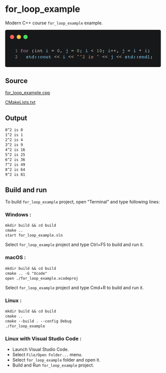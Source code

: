 # for_loop_example

Modern C++ course `for_loop_example` example.

![for_loop_example](../../../../docs/pictures/language_basics/for_loop_example.png)

## Source

[for_loop_example.cpp](for_loop_example.cpp)

[CMakeLists.txt](CMakeLists.txt)

## Output

```
0^2 is 0
1^2 is 1
2^2 is 4
3^2 is 9
4^2 is 16
5^2 is 25
6^2 is 36
7^2 is 49
8^2 is 64
9^2 is 81
```

## Build and run

To build `for_loop_example` project, open "Terminal" and type following lines:

### Windows :

``` shell
mkdir build && cd build
cmake .. 
start for_loop_example.sln
```

Select `for_loop_example` project and type Ctrl+F5 to build and run it.

### macOS :

``` shell
mkdir build && cd build
cmake .. -G "Xcode"
open ./for_loop_example.xcodeproj
```

Select `for_loop_example` project and type Cmd+R to build and run it.

### Linux :

``` shell
mkdir build && cd build
cmake .. 
cmake --build . --config Debug
./for_loop_example
```

### Linux with Visual Studio Code :

* Launch Visual Studio Code.
* Select `File/Open Folder...` menu.
* Select `for_loop_example` folder and open it.
* Build and Run `for_loop_example` project.
